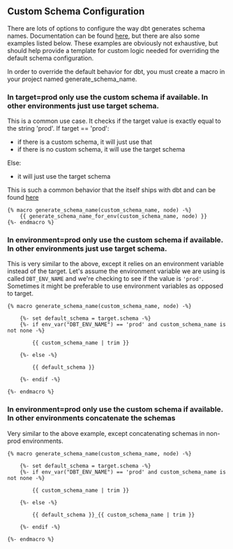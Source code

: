 ## Custom Schema Configuration

There are lots of options to configure the way dbt generates schema names. Documentation can be 
found [here](https://docs.getdbt.com/docs/build/custom-schemas#advanced-custom-schema-configuration), but 
there are also some examples listed below. These examples are obviously not exhaustive, but 
should help provide a template for custom logic needed for overriding the default schema configuration.

In order to override the default behavior for dbt, you must create
a macro in your project named generate_schema_name.

### In target=prod only use the custom schema if available. In other environments just use target schema.

This is a common use case. It checks if the target value is exactly equal to the string 'prod'. 
If target == 'prod':
- if there is a custom schema, it will just use that 
- if there is no custom schema, it will use the target schema 

Else:
- it will just use the target schema 

This is such a common behavior that the itself ships with dbt and can be found [here](https://github.com/dbt-labs/dbt-core/blob/main/core/dbt/include/global_project/macros/get_custom_name/get_custom_schema.sql#L47-L60)

```
{% macro generate_schema_name(custom_schema_name, node) -%}
    {{ generate_schema_name_for_env(custom_schema_name, node) }}
{%- endmacro %}
```


### In environment=prod only use the custom schema if available. In other environments just use target schema.

This is very similar to the above, except it relies on an environment variable instead of the target. Let's assume the environment 
variable we are using is called `DBT_ENV_NAME` and we're checking to see if the value is `'prod'`. Sometimes it might be preferable
to use environment variables as opposed to target.

```
{% macro generate_schema_name(custom_schema_name, node) -%}

    {%- set default_schema = target.schema -%}
    {%- if env_var("DBT_ENV_NAME") == 'prod' and custom_schema_name is not none -%}

        {{ custom_schema_name | trim }}

    {%- else -%}

        {{ default_schema }}

    {%- endif -%}

{%- endmacro %}
```

### In environment=prod only use the custom schema if available. In other environments concatenate the schemas

Very similar to the above example, except concatenating schemas in non-prod environments.

```
{% macro generate_schema_name(custom_schema_name, node) -%}

    {%- set default_schema = target.schema -%}
    {%- if env_var("DBT_ENV_NAME") == 'prod' and custom_schema_name is not none -%}

        {{ custom_schema_name | trim }}

    {%- else -%}

        {{ default_schema }}_{{ custom_schema_name | trim }}

    {%- endif -%}

{%- endmacro %}
```